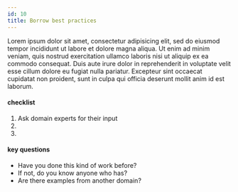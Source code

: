 ```yaml
---
id: 10
title: Borrow best practices
---
```


Lorem ipsum dolor sit amet, consectetur adipisicing elit, sed do eiusmod
tempor incididunt ut labore et dolore magna aliqua. Ut enim ad minim veniam,
quis nostrud exercitation ullamco laboris nisi ut aliquip ex ea commodo
consequat. Duis aute irure dolor in reprehenderit in voluptate velit esse
cillum dolore eu fugiat nulla pariatur. Excepteur sint occaecat cupidatat non
proident, sunt in culpa qui officia deserunt mollit anim id est laborum.

#### checklist
1. Ask domain experts for their input
2. 
3. 

#### key questions

- Have you done this kind of work before?
- If not, do you know anyone who has?
- Are there examples from another domain?

